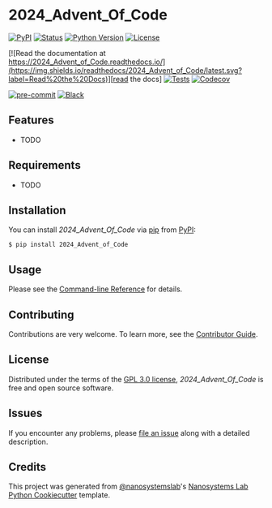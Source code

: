 # 2024_Advent_Of_Code

[![PyPI](https://img.shields.io/pypi/v/2024_Advent_of_Code.svg)][pypi status]
[![Status](https://img.shields.io/pypi/status/2024_Advent_of_Code.svg)][pypi status]
[![Python Version](https://img.shields.io/pypi/pyversions/2024_Advent_of_Code)][pypi status]
[![License](https://img.shields.io/pypi/l/2024_Advent_of_Code)][license]

[![Read the documentation at https://2024_Advent_of_Code.readthedocs.io/](https://img.shields.io/readthedocs/2024_Advent_of_Code/latest.svg?label=Read%20the%20Docs)][read the docs]
[![Tests](https://github.com/mattnakamura/2024_Advent_of_Code/workflows/Tests/badge.svg)][tests]
[![Codecov](https://codecov.io/gh/mattnakamura/2024_Advent_of_Code/branch/main/graph/badge.svg)][codecov]

[![pre-commit](https://img.shields.io/badge/pre--commit-enabled-brightgreen?logo=pre-commit&logoColor=white)][pre-commit]
[![Black](https://img.shields.io/badge/code%20style-black-000000.svg)][black]

[pypi status]: https://pypi.org/project/2024_Advent_of_Code/
[read the docs]: https://2024_Advent_of_Code.readthedocs.io/
[tests]: https://github.com/mattnakamura/2024_Advent_of_Code/actions?workflow=Tests
[codecov]: https://app.codecov.io/gh/mattnakamura/2024_Advent_of_Code
[pre-commit]: https://github.com/pre-commit/pre-commit
[black]: https://github.com/psf/black

## Features

- TODO

## Requirements

- TODO

## Installation

You can install _2024_Advent_Of_Code_ via [pip] from [PyPI]:

```console
$ pip install 2024_Advent_of_Code
```

## Usage

Please see the [Command-line Reference] for details.

## Contributing

Contributions are very welcome.
To learn more, see the [Contributor Guide].

## License

Distributed under the terms of the [GPL 3.0 license][license],
_2024_Advent_Of_Code_ is free and open source software.

## Issues

If you encounter any problems,
please [file an issue] along with a detailed description.

## Credits

This project was generated from [@nanosystemslab]'s [Nanosystems Lab Python Cookiecutter] template.

[@nanosystemslab]: https://github.com/nanosystemslab
[pypi]: https://pypi.org/
[Nanosystems Lab Python Cookiecutter]: https://github.com/nanosystemslab/cookiecutter-nanosystemslab
[file an issue]: https://github.com/mattnakamura/2024_Advent_of_Code/issues
[pip]: https://pip.pypa.io/

<!-- github-only -->

[license]: https://github.com/mattnakamura/2024_Advent_of_Code/blob/main/LICENSE
[contributor guide]: https://github.com/mattnakamura/2024_Advent_of_Code/blob/main/CONTRIBUTING.md
[command-line reference]: https://2024_Advent_of_Code.readthedocs.io/en/latest/usage.html
